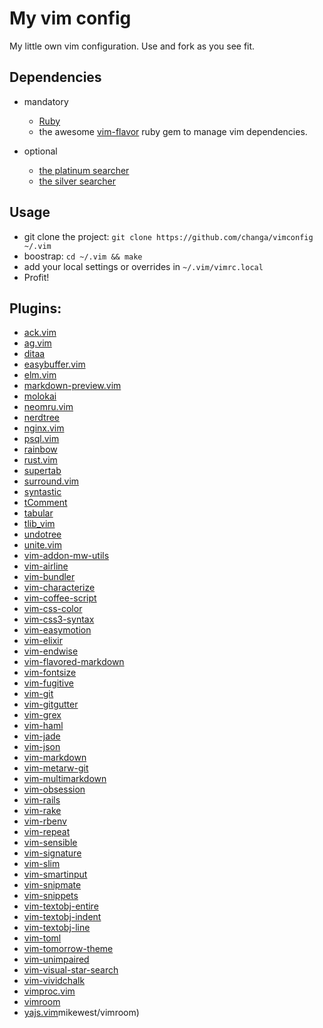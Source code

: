 # My vim config


My little own vim configuration. Use and fork as you see fit.


## Dependencies

  * mandatory
    * [Ruby](http://www.ruby-lang.org/)
    * the awesome [vim-flavor](https://github.com/kana/vim-flavor) ruby gem to
      manage vim dependencies.

  * optional
    * [the platinum searcher](https://github.com/monochromegane/the_platinum_searcher)
    * [the silver searcher](https://github.com/ggreer/the_silver_searcher)

## Usage

  * git clone the project: `git clone https://github.com/changa/vimconfig ~/.vim`
  * boostrap: `cd ~/.vim && make`
  * add your local settings or overrides in `~/.vim/vimrc.local`
  * Profit!


## Plugins:

 * [ack.vim](https://github.com/vim-scripts/ack.vim)
 * [ag.vim](https://github.com/vim-scripts/ag.vim)
 * [ditaa](https://github.com/vim-scripts/ditaa)
 * [easybuffer.vim](https://github.com/vim-scripts/easybuffer.vim)
 * [elm.vim](https://github.com/lambdatoast/elm.vim)
 * [markdown-preview.vim](https://github.com/changa/markdown-preview.vim)
 * [molokai](https://github.com/vim-scripts/molokai)
 * [neomru.vim](https://github.com/changa/neomru.vim)
 * [nerdtree](https://github.com/scrooloose/nerdtree)
 * [nginx.vim](https://github.com/vim-scripts/nginx.vim)
 * [psql.vim](https://github.com/changa/psql.vim)
 * [rainbow](https://github.com/luochen1990/rainbow)
 * [rust.vim](https://github.com/rust-lang/rust.vim)
 * [supertab](https://github.com/ervandew/supertab)
 * [surround.vim](https://github.com/vim-scripts/surround.vim)
 * [syntastic](https://github.com/scrooloose/syntastic)
 * [tComment](https://github.com/vim-scripts/tComment)
 * [tabular](https://github.com/changa/tabular)
 * [tlib_vim](https://github.com/tomtom/tlib_vim)
 * [undotree](https://github.com/mbbill/undotree)
 * [unite.vim](https://github.com/changa/unite.vim)
 * [vim-addon-mw-utils](https://github.com/changa/vim-addon-mw-utils)
 * [vim-airline](https://github.com/bling/vim-airline)
 * [vim-bundler](https://github.com/tpope/vim-bundler)
 * [vim-characterize](https://github.com/tpope/vim-characterize)
 * [vim-coffee-script](https://github.com/vim-scripts/vim-coffee-script)
 * [vim-css-color](https://github.com/changa/vim-css-color)
 * [vim-css3-syntax](https://github.com/hail2u/vim-css3-syntax)
 * [vim-easymotion](https://github.com/Lokaltog/vim-easymotion)
 * [vim-elixir](https://github.com/elixir-lang/vim-elixir)
 * [vim-endwise](https://github.com/tpope/vim-endwise)
 * [vim-flavored-markdown](https://github.com/changa/vim-flavored-markdown)
 * [vim-fontsize](https://github.com/changa/vim-fontsize)
 * [vim-fugitive](https://github.com/tpope/vim-fugitive)
 * [vim-git](https://github.com/tpope/vim-git)
 * [vim-gitgutter](https://github.com/airblade/vim-gitgutter)
 * [vim-grex](https://github.com/kana/vim-grex)
 * [vim-haml](https://github.com/changa/vim-haml)
 * [vim-jade](https://github.com/changa/vim-jade)
 * [vim-json](https://github.com/elzr/vim-json)
 * [vim-markdown](https://github.com/changa/vim-markdown)
 * [vim-metarw-git](https://github.com/kana/vim-metarw-git)
 * [vim-multimarkdown](https://github.com/changa/vim-multimarkdown)
 * [vim-obsession](https://github.com/changa/vim-obsession)
 * [vim-rails](https://github.com/tpope/vim-rails)
 * [vim-rake](https://github.com/tpope/vim-rake)
 * [vim-rbenv](https://github.com/tpope/vim-rbenv)
 * [vim-repeat](https://github.com/kana/vim-repeat)
 * [vim-sensible](https://github.com/tpope/vim-sensible)
 * [vim-signature](https://github.com/changa/vim-signature)
 * [vim-slim](https://github.com/changa/vim-slim)
 * [vim-smartinput](https://github.com/kana/vim-smartinput)
 * [vim-snipmate](https://github.com/garbas/vim-snipmate)
 * [vim-snippets](https://github.com/changa/vim-snippets)
 * [vim-textobj-entire](https://github.com/kana/vim-textobj-entire)
 * [vim-textobj-indent](https://github.com/kana/vim-textobj-indent)
 * [vim-textobj-line](https://github.com/kana/vim-textobj-line)
 * [vim-toml](https://github.com/cespare/vim-toml)
 * [vim-tomorrow-theme](https://github.com/changa/vim-tomorrow-theme)
 * [vim-unimpaired](https://github.com/tpope/vim-unimpaired)
 * [vim-visual-star-search](https://github.com/nelstrom/vim-visual-star-search)
 * [vim-vividchalk](https://github.com/tpope/vim-vividchalk)
 * [vimproc.vim](https://github.com/changa/vimproc.vim)
 * [vimroom](https://github.com/mikewest/vimroom)
 * [yajs.vim](https://github.com/othree/yajs.vim)mikewest/vimroom)